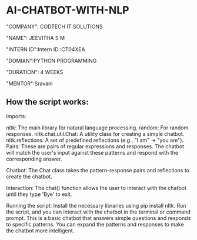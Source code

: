 # AI-CHATBOT-WITH-NLP

"COMPANY": CODTECH IT SOLUTIONS

"NAME": JEEVITHA S M

"INTERN ID":Intern ID :CT04XEA

"DOMIAN":PYTHON PROGRAMMING

"DURATION": 4 WEEKS

"MENTOR":Sravani

## How the script works:
Imports:

nltk: The main library for natural language processing.
random: For random responses.
nltk.chat.util.Chat: A utility class for creating a simple chatbot.
nltk.reflections: A set of predefined reflections (e.g., "I am" → "you are").
Pairs: These are pairs of regular expressions and responses. The chatbot will match the user's input against these patterns and respond with the corresponding answer.

Chatbot: The Chat class takes the pattern-response pairs and reflections to create the chatbot.

Interaction: The chat() function allows the user to interact with the chatbot until they type 'Bye' to exit.

Running the script:
Install the necessary libraries using pip install nltk.
Run the script, and you can interact with the chatbot in the terminal or command prompt.
This is a basic chatbot that answers simple questions and responds to specific patterns. You can expand the patterns and responses to make the chatbot more intelligent.

